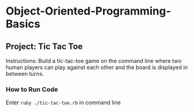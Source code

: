 # Object-Oriented-Programming-Basics

## Project: Tic Tac Toe
Instructions: Build a tic-tac-toe game on the command line where two human players can play against each other and the board is displayed in between turns.
### How to Run Code
Enter `ruby ./tic-tac-toe.rb` in command line